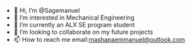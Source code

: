 - 👋 Hi, I’m @Sagemanuel
- 👀 I’m interested in Mechanical Engineering
- 🌱 I’m currently an ALX SE program student
- 💞️ I’m looking to collaborate on my future projects
- 📫 How to reach me email:mashapaemmanuel@outlook.com

<!---
Sagemanuel/Sagemanuel is a ✨ special ✨ repository because its `README.md` (this file) appears on your GitHub profile.
You can click the Preview link to take a look at your changes.
--->
